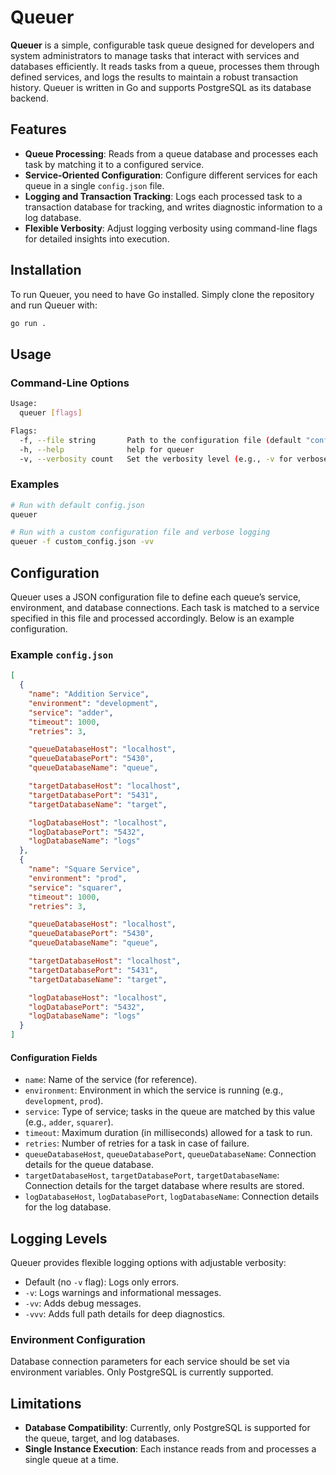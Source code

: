 # Queuer

**Queuer** is a simple, configurable task queue designed for developers and system administrators to manage tasks that interact with services and databases efficiently. It reads tasks from a queue, processes them through defined services, and logs the results to maintain a robust transaction history. Queuer is written in Go and supports PostgreSQL as its database backend.

## Features

- **Queue Processing**: Reads from a queue database and processes each task by matching it to a configured service.
- **Service-Oriented Configuration**: Configure different services for each queue in a single `config.json` file.
- **Logging and Transaction Tracking**: Logs each processed task to a transaction database for tracking, and writes diagnostic information to a log database.
- **Flexible Verbosity**: Adjust logging verbosity using command-line flags for detailed insights into execution.

## Installation

To run Queuer, you need to have Go installed. Simply clone the repository and run Queuer with:

```sh
go run .
```

## Usage

### Command-Line Options

```sh
Usage:
  queuer [flags]

Flags:
  -f, --file string       Path to the configuration file (default "config.json")
  -h, --help              help for queuer
  -v, --verbosity count   Set the verbosity level (e.g., -v for verbose, -vv for very verbose)
```

### Examples

```sh
# Run with default config.json
queuer

# Run with a custom configuration file and verbose logging
queuer -f custom_config.json -vv
```

## Configuration

Queuer uses a JSON configuration file to define each queue’s service, environment, and database connections. Each task is matched to a service specified in this file and processed accordingly. Below is an example configuration.

### Example `config.json`

```json
[
  {
    "name": "Addition Service",
    "environment": "development",
    "service": "adder",
    "timeout": 1000,
    "retries": 3,

    "queueDatabaseHost": "localhost",
    "queueDatabasePort": "5430",
    "queueDatabaseName": "queue",

    "targetDatabaseHost": "localhost",
    "targetDatabasePort": "5431",
    "targetDatabaseName": "target",

    "logDatabaseHost": "localhost",
    "logDatabasePort": "5432",
    "logDatabaseName": "logs"
  },
  {
    "name": "Square Service",
    "environment": "prod",
    "service": "squarer",
    "timeout": 1000,
    "retries": 3,

    "queueDatabaseHost": "localhost",
    "queueDatabasePort": "5430",
    "queueDatabaseName": "queue",

    "targetDatabaseHost": "localhost",
    "targetDatabasePort": "5431",
    "targetDatabaseName": "target",

    "logDatabaseHost": "localhost",
    "logDatabasePort": "5432",
    "logDatabaseName": "logs"
  }
]
```

#### Configuration Fields

- `name`: Name of the service (for reference).
- `environment`: Environment in which the service is running (e.g., `development`, `prod`).
- `service`: Type of service; tasks in the queue are matched by this value (e.g., `adder`, `squarer`).
- `timeout`: Maximum duration (in milliseconds) allowed for a task to run.
- `retries`: Number of retries for a task in case of failure.
- `queueDatabaseHost`, `queueDatabasePort`, `queueDatabaseName`: Connection details for the queue database.
- `targetDatabaseHost`, `targetDatabasePort`, `targetDatabaseName`: Connection details for the target database where results are stored.
- `logDatabaseHost`, `logDatabasePort`, `logDatabaseName`: Connection details for the log database.

## Logging Levels

Queuer provides flexible logging options with adjustable verbosity:

- Default (no `-v` flag): Logs only errors.
- `-v`: Logs warnings and informational messages.
- `-vv`: Adds debug messages.
- `-vvv`: Adds full path details for deep diagnostics.

### Environment Configuration

Database connection parameters for each service should be set via environment variables. Only PostgreSQL is currently supported.

## Limitations

- **Database Compatibility**: Currently, only PostgreSQL is supported for the queue, target, and log databases.
- **Single Instance Execution**: Each instance reads from and processes a single queue at a time.

